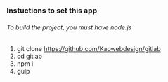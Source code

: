 ### Instuctions to set this app
###### To build the project, you must have node.js
1.  git clone https://github.com/Kaowebdesign/gitlab
2.  cd gitlab
3.  npm i
4.  gulp
